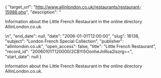 {
  "target_url": "http://www.allinlondon.co.uk/restaurants/restaurant-15988.php", 
  "description": "<p>Information about the Little French Restaurant in the online directory AllinLondon.co.uk.</p>\n", 
  "end_date": null, 
  "date": "2006-01-01T12:00:00", 
  "slug": 16138, 
  "subject": "London French Special Collection", 
  "publisher": "allinlondon.co.uk", 
  "open_access": false, 
  "title": "Little French Restaurant", 
  "record_id": "20060101T120000/2CBYi5OonheJnRoa2lszrg==", 
  "start_date": null
}

<p>Information about the Little French Restaurant in the online directory AllinLondon.co.uk.</p>
